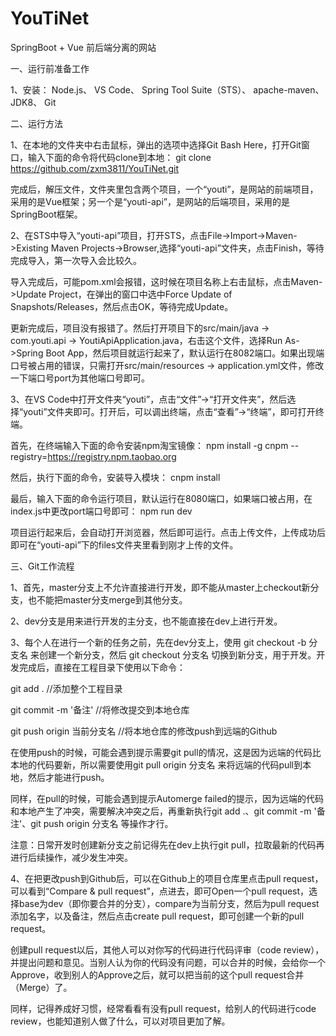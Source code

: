 # YouTiNet

SpringBoot + Vue 前后端分离的网站

一、运行前准备工作

1、安装：
Node.js、
VS Code、
Spring Tool Suite（STS）、
apache-maven、
JDK8、
Git

二、运行方法

1、在本地的文件夹中右击鼠标，弹出的选项中选择Git Bash Here，打开Git窗口，输入下面的命令将代码clone到本地：
git clone https://github.com/zxm3811/YouTiNet.git

完成后，解压文件，文件夹里包含两个项目，一个“youti”，是网站的前端项目，采用的是Vue框架；另一个是“youti-api”，是网站的后端项目，采用的是SpringBoot框架。


2、在STS中导入“youti-api”项目，打开STS，点击File->Import->Maven->Existing Maven Projects->Browser,选择“youti-api”文件夹，点击Finish，等待完成导入，第一次导入会比较久。

导入完成后，可能pom.xml会报错，这时候在项目名称上右击鼠标，点击Maven->Update Project，在弹出的窗口中选中Force Update of Snapshots/Releases，然后点击OK，等待完成Update。

更新完成后，项目没有报错了。然后打开项目下的src/main/java -> com.youti.api -> YoutiApiApplication.java，右击这个文件，选择Run As->Spring Boot App，然后项目就运行起来了，默认运行在8082端口。如果出现端口号被占用的错误，只需打开src/main/resources -> application.yml文件，修改一下端口号port为其他端口号即可。

3、在VS Code中打开文件夹“youti”，点击“文件”->“打开文件夹”，然后选择“youti”文件夹即可。打开后，可以调出终端，点击“查看”->“终端”，即可打开终端。

首先，在终端输入下面的命令安装npm淘宝镜像：
npm install -g cnpm --registry=https://registry.npm.taobao.org

然后，执行下面的命令，安装导入模块：
cnpm install

最后，输入下面的命令运行项目，默认运行在8080端口，如果端口被占用，在index.js中更改port端口号即可：
npm run dev

项目运行起来后，会自动打开浏览器，然后即可运行。点击上传文件，上传成功后即可在“youti-api”下的files文件夹里看到刚才上传的文件。

三、Git工作流程

1、首先，master分支上不允许直接进行开发，即不能从master上checkout新分支，也不能把master分支merge到其他分支。

2、dev分支是用来进行开发的主分支，也不能直接在dev上进行开发。

3、每个人在进行一个新的任务之前，先在dev分支上，使用 git checkout -b 分支名 来创建一个新分支，然后 git checkout 分支名 切换到新分支，用于开发。开发完成后，直接在工程目录下使用以下命令：

git add .    //添加整个工程目录

git commit -m '备注'    //将修改提交到本地仓库

git push origin 当前分支名   //将本地仓库的修改push到远端的Github


在使用push的时候，可能会遇到提示需要git pull的情况，这是因为远端的代码比本地的代码要新，所以需要使用git pull origin 分支名 来将远端的代码pull到本地，然后才能进行push。

同样，在pull的时候，可能会遇到提示Automerge failed的提示，因为远端的代码和本地产生了冲突，需要解决冲突之后，再重新执行git add .、git commit -m '备注'、git push origin 分支名 等操作才行。

注意：日常开发时创建新分支之前记得先在dev上执行git pull，拉取最新的代码再进行后续操作，减少发生冲突。


4、在把更改push到Github后，可以在Github上的项目仓库里点击pull request，可以看到“Compare & pull request”，点进去，即可Open一个pull request，选择base为dev（即你要合并的分支），compare为当前分支，然后为pull request添加名字，以及备注，然后点击create pull request，即可创建一个新的pull request。

创建pull request以后，其他人可以对你写的代码进行代码评审（code review），并提出问题和意见。当别人认为你的代码没有问题，可以合并的时候，会给你一个Approve，收到别人的Approve之后，就可以把当前的这个pull request合并（Merge）了。

同样，记得养成好习惯，经常看看有没有pull request，给别人的代码进行code review，也能知道别人做了什么，可以对项目更加了解。
